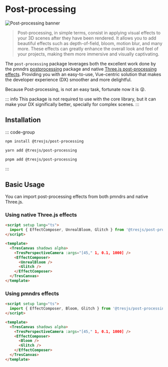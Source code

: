# Post-processing

![Post-processing banner](/banner.png)

> Post-processing, in simple terms, consist in applying visual effects to your 3D scenes after they have been rendered. It allows you to add beautiful effects such as depth-of-field, bloom, motion blur, and many more. These effects can greatly enhance the overall look and feel of your projects, making them more immersive and visually captivating.

The `post-processing` package leverages both the excellent work done by the pmndrs [postprocessing](https://github.com/pmndrs/postprocessing) package and native [Three.js post-processing effects](https://threejs.org/examples/?q=postprocessing#webgl_postprocessing). Providing you with an easy-to-use, Vue-centric solution that makes the developer experience (DX) smoother and more delightful.

Because Post-processing, is not an easy task, fortunate now it is 😜.

::: info
This package is not required to use with the core library, but it can make your DX significally better, specially for complex scenes.
:::

## Installation

::: code-group

```bash [npm]
npm install @tresjs/post-processing
```

```bash [yarn]
yarn add @tresjs/post-processing
```

```bash [pnpm]
pnpm add @tresjs/post-processing
```

:::

## Basic Usage

You can import post-processing effects from both pmndrs and native Three.js.

### Using native Three.js effects

```html
<script setup lang="ts">
  import { EffectComposer, UnrealBloom, Glitch } from '@tresjs/post-processing/three'
</script>

<template>
  <TresCanvas shadows alpha>
    <TresPerspectiveCamera :args="[45," 1, 0.1, 1000] />
    <EffectComposer>
      <UnrealBloom />
      <Glitch />
    </EffectComposer>
  </TresCanvas>
</template>
```

### Using pmndrs effects

```html
<script setup lang="ts">
  import { EffectComposer, Bloom, Glitch } from '@tresjs/post-processing/pmndrs'
</script>

<template>
  <TresCanvas shadows alpha>
    <TresPerspectiveCamera :args="[45," 1, 0.1, 1000] />
    <EffectComposer>
      <Bloom />
      <Glitch />
    </EffectComposer>
  </TresCanvas>
</template>
```
